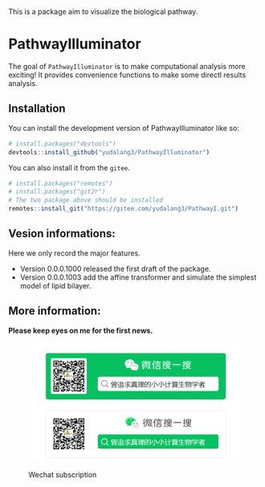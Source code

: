 <!-- README.md is generated from README.Rmd. Please edit that file -->

This is a package aim to visualize the biological pathway.

# PathwayIlluminator

<!-- badges: start -->

<!-- badges: end -->

The goal of `PathwayIlluminator` is to make computational analysis more exciting! It provides convenience functions to make some directl results analysis.

## Installation

You can install the development version of PathwayIlluminator like so:

``` r
# install.packages("devtools")
devtools::install_github("yudalang3/PathwayIlluminator")
```

You can also install it from the `gitee`.

``` r
# install.packages("remotes")
# install.packages("git2r")
# The two package above should be installed
remotes::install_git("https://gitee.com/yudalang3/PathwayI.git")
```

## Vesion informations:

Here we only record the major features.

-   Version 0.0.0.1000 released the first draft of the package.
-   Version 0.0.0.1003 add the affine transformer and simulate the simplest model of lipid bilayer.

## More information:

**Please keep eyes on me for the first news.**

<figure>

<img src="2023-09-26%2002-10-31.png" alt="Wechat subscription"/>

<figcaption aria-hidden="true">

Wechat subscription

</figcaption>

</figure>
